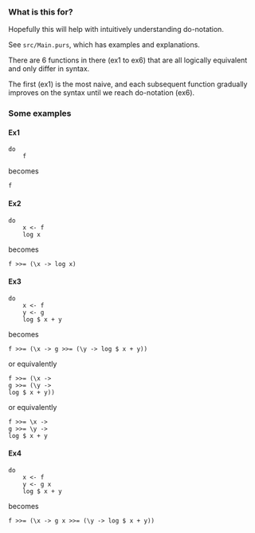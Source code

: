 ### What is this for?

Hopefully this will help with intuitively understanding do-notation.

See `src/Main.purs`, which has examples and explanations.

There are 6 functions in there (ex1 to ex6) that are all logically equivalent and only differ in syntax.

The first (ex1) is the most naive, and each subsequent function gradually improves on the syntax until we reach do-notation (ex6).

### Some examples

#### Ex1
```
do
    f
```
becomes
```
f
```

#### Ex2
```
do
    x <- f
    log x
```
becomes
```
f >>= (\x -> log x)
```

#### Ex3
```
do
    x <- f
    y <- g
    log $ x + y
```
becomes
```
f >>= (\x -> g >>= (\y -> log $ x + y))
```
or equivalently
```
f >>= (\x ->
g >>= (\y ->
log $ x + y))
```
or equivalently
```
f >>= \x ->
g >>= \y ->
log $ x + y
```

#### Ex4
```
do
    x <- f
    y <- g x
    log $ x + y
```
becomes
```
f >>= (\x -> g x >>= (\y -> log $ x + y))
```

